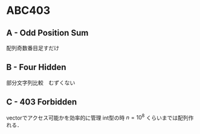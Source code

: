 # ABC403
## A - Odd Position Sum
配列奇数番目足すだけ
## B - Four Hidden
部分文字列比較　むずくない
## C - 403 Forbidden
vector<set>でアクセス可能かを効率的に管理
int型の時 $n=10^8$ くらいまでは配列作れる．